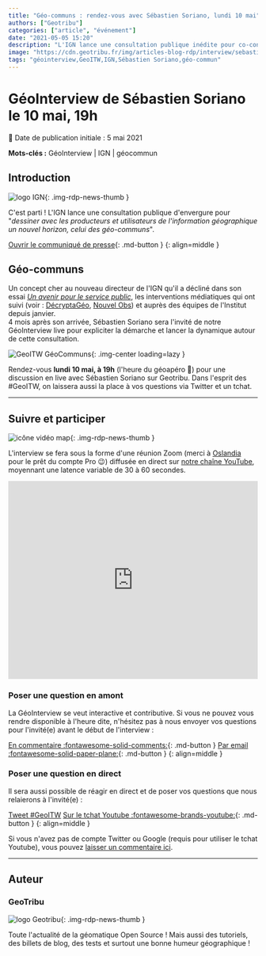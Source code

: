 ```yaml
---
title: "Géo-communs : rendez-vous avec Sébastien Soriano, lundi 10 mai"
authors: ["Geotribu"]
categories: ["article", "événement"]
date: "2021-05-05 15:20"
description: "L'IGN lance une consultation publique inédite pour co-construire son avenir autour du concept fort des géo-communs. Rendez-vous lundi 10 mai sur Geotribu pour la GeoInterview (#GeoITW) de Sébastien Soriano."
image: "https://cdn.geotribu.fr/img/articles-blog-rdp/interview/sebastien_soriano/geocommuns_geoitw.png"
tags: "géointerview,GeoITW,IGN,Sébastien Soriano,géo-commun"
---
```


# GéoInterview de Sébastien Soriano le 10 mai, 19h

:calendar: Date de publication initiale : 5 mai 2021

**Mots-clés :** GéoInterview | IGN | géocommun

## Introduction

![logo IGN](https://cdn.geotribu.fr/img/logos-icones/entreprises_association/ign.png "logo IGN"){: .img-rdp-news-thumb }

C'est parti ! L'IGN lance une consultation publique d'envergure pour  "_dessiner avec les producteurs et utilisateurs de l'information géographique un nouvel horizon, celui des géo-communs_".

[Ouvrir le communiqué de presse](https://www.ign.fr/consultation-publique-sur-les-geo-communs){: .md-button }
{: align=middle }

## Géo-communs

Un concept cher au nouveau directeur de l'IGN qu'il a décliné dans son essai [*Un avenir pour le service public*](https://www.odilejacob.fr/catalogue/sciences-humaines/sciences-politiques/un-avenir-pour-le-service-public_9782738153722.php), les interventions médiatiques qui ont suivi (voir : [DécryptaGéo](https://decryptageo.fr/geocommuns-ign-interview-soriano/), [Nouvel Obs](https://www.nouvelobs.com/la-politique-en-2049/20210503.OBS43570/en-2049-un-etat-en-symbiose-avec-la-societe.html)) et auprès des équipes de l'Institut depuis janvier.  
4 mois après son arrivée, Sébastien Soriano sera l'invité de notre GéoInterview live pour expliciter la démarche et lancer la dynamique autour de cette consultation.

![GeoITW GéoCommuns](https://cdn.geotribu.fr/img/articles-blog-rdp/interview/sebastien_soriano/geocommuns_geoitw.png "GeoITW géocommuns"){: .img-center loading=lazy }

Rendez-vous **lundi 10 mai, à 19h** (l'heure du géoapéro :wine_glass:) pour une discussion en live avec Sébastien Soriano sur Geotribu. Dans l'esprit des #GeoITW, on laissera aussi la place à vos questions via Twitter et un tchat.

----

## Suivre et participer

![icône vidéo map](https://cdn.geotribu.fr/img/logos-icones/animation_video.png "icône vidéo map"){: .img-rdp-news-thumb }

L'interview se fera sous la forme d'une réunion Zoom (merci à [Oslandia](https://oslandia.com/) pour le prêt du compte Pro :wink:) diffusée en direct sur [notre chaîne YouTube](https://www.youtube.com/channel/UCfpO6BcaqxxykBOWJzP_9jg), moyennant une latence variable de 30 à 60 secondes.

<iframe width="100%" height="400" src="https://www.youtube.com/embed/SbXYa2SQ3YQ" title="YouTube video player" frameborder="0" allow="accelerometer; autoplay; clipboard-write; encrypted-media; gyroscope; picture-in-picture" allowfullscreen></iframe>

### Poser une question en amont

La GéoInterview se veut interactive et contributive. Si vous ne pouvez vous rendre disponible à l'heure dite, n'hésitez pas à nous envoyer vos questions pour l'invité(e) avant le début de l'interview :

[En commentaire :fontawesome-solid-comments:](#__comments){: .md-button }
[Par email :fontawesome-solid-paper-plane:](mailto:geotribu+itw@gmail.com){: .md-button }
{: align=middle }

### Poser une question en direct

Il sera aussi possible de réagir en direct et de poser vos questions que nous relaierons à l'invité(e) :

<a href="https://twitter.com/intent/tweet?button_hashtag=GeoITW&ref_src=twsrc%5Etfw" class="twitter-hashtag-button" data-size="large" data-text="#Question : " data-url="https://www.youtube.com/watch?v=SbXYa2SQ3YQ" data-related="geotribu,sorianotech" data-lang="fr" data-dnt="true" data-show-count="false">Tweet #GeoITW</a>
[Sur le tchat Youtube :fontawesome-brands-youtube:](https://youtu.be/SbXYa2SQ3YQ){: .md-button }
{: align=middle }

Si vous n'avez pas de compte Twitter ou Google (requis pour utiliser le tchat Youtube), vous pouvez [laisser un commentaire ici](#__comments).

----

## Auteur

### GeoTribu

![logo Geotribu](https://cdn.geotribu.fr/img/internal/charte/geotribu_logo_64x64.png "logo Geotribu"){: .img-rdp-news-thumb }

Toute l'actualité de la géomatique Open Source ! Mais aussi des tutoriels, des billets de blog, des tests et surtout une bonne humeur géographique !

<!-- Hyperlinks reference -->
